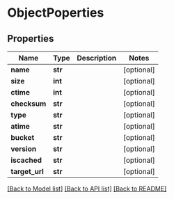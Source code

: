 # ObjectPoperties

## Properties
Name | Type | Description | Notes
------------ | ------------- | ------------- | -------------
**name** | **str** |  | [optional] 
**size** | **int** |  | [optional] 
**ctime** | **int** |  | [optional] 
**checksum** | **str** |  | [optional] 
**type** | **str** |  | [optional] 
**atime** | **str** |  | [optional] 
**bucket** | **str** |  | [optional] 
**version** | **str** |  | [optional] 
**iscached** | **str** |  | [optional] 
**target_url** | **str** |  | [optional] 

[[Back to Model list]](../README.md#documentation-for-models) [[Back to API list]](../README.md#documentation-for-api-endpoints) [[Back to README]](../README.md)


